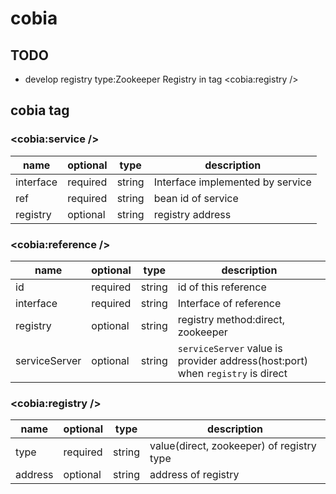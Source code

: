 # **cobia**

## TODO

- develop registry type:Zookeeper Registry in tag <cobia:registry />

## cobia tag

### <cobia:service />

| name |optional | type | description|
| --- | ----- | ----- | --- |
|interface|required|string|Interface implemented by service|
|ref|required|string|bean id of service|
|registry|optional|string|registry address|

### <cobia:reference />

| name |optional | type | description|
| --- | ----- | ----- | --- |
|id|required|string|id of this reference|
|interface|required|string|Interface of reference|
|registry|optional|string|registry method:direct, zookeeper|
|serviceServer|optional|string|`serviceServer` value is provider address(host:port) when `registry` is direct|

### <cobia:registry />

| name |optional | type | description|
| --- | ----- | ----- | --- |
|type|required|string| value(direct, zookeeper) of registry type |
|address|optional|string|address of registry|

